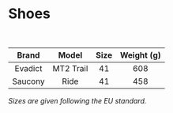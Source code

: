 # Shoes

<br>

|    Brand    |      Model       | Size | Weight (g) |
| :---------: | :--------------: | :--: | :--------: |
| Evadict | MT2 Trail | 41 | 608 |
| Saucony | Ride | 41 | 458 |

_Sizes are given following the EU standard._